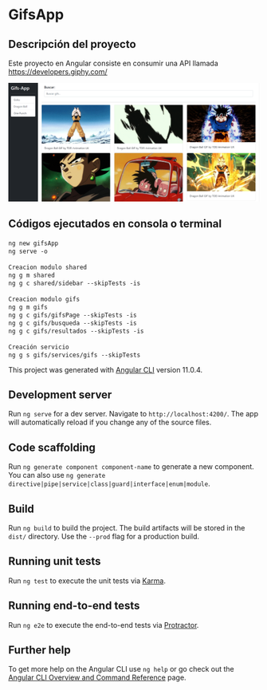 # GifsApp

## Descripción del proyecto

Este proyecto en Angular consiste en consumir una API llamada https://developers.giphy.com/


![](images/1.png)


## Códigos ejecutados en consola o terminal 

```
ng new gifsApp
ng serve -o

Creacion modulo shared
ng g m shared 
ng g c shared/sidebar --skipTests -is 

Creacion modulo gifs
ng g m gifs
ng g c gifs/gifsPage --skipTests -is
ng g c gifs/busqueda --skipTests -is 
ng g c gifs/resultados --skipTests -is

Creación servicio 
ng g s gifs/services/gifs --skipTests 
```





This project was generated with [Angular CLI](https://github.com/angular/angular-cli) version 11.0.4.

## Development server

Run `ng serve` for a dev server. Navigate to `http://localhost:4200/`. The app will automatically reload if you change any of the source files.

## Code scaffolding

Run `ng generate component component-name` to generate a new component. You can also use `ng generate directive|pipe|service|class|guard|interface|enum|module`.

## Build

Run `ng build` to build the project. The build artifacts will be stored in the `dist/` directory. Use the `--prod` flag for a production build.

## Running unit tests

Run `ng test` to execute the unit tests via [Karma](https://karma-runner.github.io).

## Running end-to-end tests

Run `ng e2e` to execute the end-to-end tests via [Protractor](http://www.protractortest.org/).

## Further help

To get more help on the Angular CLI use `ng help` or go check out the [Angular CLI Overview and Command Reference](https://angular.io/cli) page.


